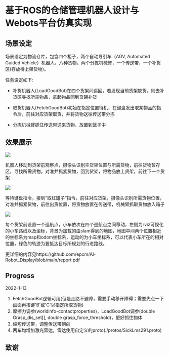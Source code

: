 # 基于ROS的仓储管理机器人设计与Webots平台仿真实现

## 场景设定

场景设定为物流仓库，包含四个柜子，两个自动导引车（AGV, Automated Guided Vehicle）机器人，八种货物，两个分拣机械臂，一个传送带，一个补货区(存放待上架货物)。

任务设定如下:

- 补货机器人(LoadGoodBot)在四个货架间巡回，若发现当前货架缺货，则去补货区寻找所需物品，拿起物品回到货架补货

- 取货机器人(FetchGoodBot)初始在指定位置待机，在键盘发出取某物品的指令后，前往对应货架取货，并将货物送往传送带分拣

- 分拣机械臂抓住传送带送来货物，放置到篮子中

## 效果展示

![](https://raw.githubusercontent.com/epcm/AI-Robot_Display/main/gifs/upload.gif)

机器人移动到货架前观察点，摄像头识别空货架位置与所需货物，前往货物暂存区，寻找所需货物，对准并抓紧货物，回到货架，将物品放上货架，前往下一个货架

![](https://raw.githubusercontent.com/epcm/AI-Robot_Display/main/gifs/fetch.gif)

等待键盘指令，接到“取红罐子”指令，前往对应货架，摄像头识别所需货物位置，对准并抓紧货物，前往出货位置，将货物放置在传送带，机械臂抓取货物放入箱子


![](https://raw.githubusercontent.com/epcm/AI-Robot_Display/main/gifs/navigate.gif)

每个货架前设置一个巡航点，小车依次在四个巡航点之间移动，左侧为rviz可视化的小车路线以及坐标，背景为加载的由slam得到的地图，地图中间两个位置相近的坐标系为map和odom坐标系，运动的为小车坐标系，可以代表小车所在的相对位置，绿色的轨迹为要抵达目标所规划的行进路线。

更详细的内容见https://github.com/epcm/AI-Robot_Display/blob/main/report.pdf
## Progress

2022-1-13
1. FetchGoodBot逻辑可用(但是走路不避障，需要手动移开障碍；需要先点一下画面再按键'B'或'C'以指定所取货物)
2. 摩擦力调参(worldinfo-contactproperties)，LoadGoodBot调参(double Grasp_dis_set[], double grasp_force_threshold)，更好抓住物体
3. 缩短传送带，调整传送带朝向
4. 两车均增加激光雷达，雷达使用自定义的proto(./protos/SickLms291.proto)
## 致谢


